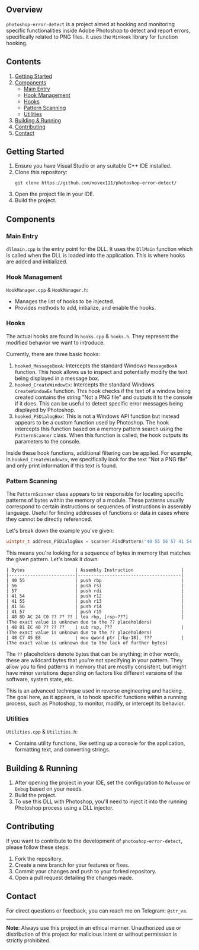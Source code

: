 ## Overview

`photoshop-error-detect` is a project aimed at hooking and monitoring specific functionalities inside Adobe Photoshop to detect and report errors, specifically related to PNG files. It uses the `MinHook` library for function hooking.

## Contents

1. [Getting Started](#getting-started)
2. [Components](#components)
    - [Main Entry](#main-entry)
    - [Hook Management](#hook-management)
    - [Hooks](#hooks)
    - [Pattern Scanning](#pattern-scanning)
    - [Utilities](#utilities)
3. [Building & Running](#building--running)
4. [Contributing](#contributing)
5. [Contact](#contact)
   
## Getting Started

1. Ensure you have Visual Studio or any suitable C++ IDE installed.
2. Clone this repository:
    ```
    git clone https://github.com/movex111/photoshop-error-detect/
    ```
4. Open the project file in your IDE.
5. Build the project.

## Components

### Main Entry

`dllmain.cpp` is the entry point for the DLL. It uses the `DllMain` function which is called when the DLL is loaded into the application. This is where hooks are added and initialized.

### Hook Management

`HookManager.cpp` & `HookManager.h`:
- Manages the list of hooks to be injected.
- Provides methods to add, initialize, and enable the hooks.

### Hooks

The actual hooks are found in `hooks.cpp` & `hooks.h`. They represent the modified behavior we want to introduce.

Currently, there are three basic hooks:

1. `hooked_MessageBoxA`: Intercepts the standard Windows `MessageBoxA` function. This hook allows us to inspect and potentially modify the text being displayed in a message box.
2. `hooked_CreateWindowEx`: Intercepts the standard Windows `CreateWindowEx` function. This hook checks if the text of a window being created contains the string "Not a PNG file" and outputs it to the console if it does. This can be useful to detect specific error messages being displayed by Photoshop.
3. `hooked_PSDialogBox`: This is not a Windows API function but instead appears to be a custom function used by Photoshop. The hook intercepts this function based on a memory pattern search using the `PatternScanner` class. When this function is called, the hook outputs its parameters to the console.

Inside these hook functions, additional filtering can be applied. For example, in `hooked_CreateWindowEx`, we specifically look for the text "Not a PNG file" and only print information if this text is found.

### Pattern Scanning

The `PatternScanner` class appears to be responsible for locating specific patterns of bytes within the memory of a module. These patterns usually correspond to certain instructions or sequences of instructions in assembly language. Useful for finding addresses of functions or data in cases where they cannot be directly referenced.

Let's break down the example you've given:

```cpp
uintptr_t address_PSDialogBox = scanner.FindPattern("40 55 56 57 41 54 41 55 41 56 41 57 48 8D AC 24 C0 ?? ?? ?? 48 81 EC 40 ?? ?? ?? 48 C7 45 E8");
```

This means you're looking for a sequence of bytes in memory that matches the given pattern. Let's break it down:

```
| Bytes                   | Assembly Instruction                  |
|-------------------------|---------------------------------------|
| 40 55                   | push rbp                              |
| 56                      | push rsi                              |
| 57                      | push rdi                              |
| 41 54                   | push r12                              |
| 41 55                   | push r13                              |
| 41 56                   | push r14                              |
| 41 57                   | push r15                              |
| 48 8D AC 24 C0 ?? ?? ?? | lea rbp, [rsp-???]                    | (The exact value is unknown due to the ?? placeholders)
| 48 81 EC 40 ?? ?? ??    | sub rsp, ???                          | (The exact value is unknown due to the ?? placeholders)
| 48 C7 45 E8             | mov qword ptr [rbp-18], ???           | (The exact value is unknown due to the lack of further bytes)
```

The `??` placeholders denote bytes that can be anything; in other words, these are wildcard bytes that you're not specifying in your pattern. They allow you to find patterns in memory that are mostly consistent, but might have minor variations depending on factors like different versions of the software, system state, etc.

This is an advanced technique used in reverse engineering and hacking. The goal here, as it appears, is to hook specific functions within a running process, such as Photoshop, to monitor, modify, or intercept its behavior.
### Utilities

`Utilities.cpp` & `Utilities.h`:
- Contains utility functions, like setting up a console for the application, formatting text, and converting strings.
  
## Building & Running

1. After opening the project in your IDE, set the configuration to `Release` or `Debug` based on your needs.
2. Build the project.
3. To use this DLL with Photoshop, you'll need to inject it into the running Photoshop process using a DLL injector.

## Contributing

If you want to contribute to the development of `photoshop-error-detect`, please follow these steps:

1. Fork the repository.
2. Create a new branch for your features or fixes.
3. Commit your changes and push to your forked repository.
4. Open a pull request detailing the changes made.

## Contact

For direct questions or feedback, you can reach me on Telegram: `@str_va`.

---

**Note**: Always use this project in an ethical manner. Unauthorized use or distribution of this project for malicious intent or without permission is strictly prohibited.
